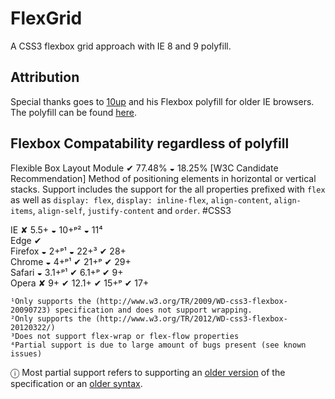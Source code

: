 # FlexGrid

A CSS3 flexbox grid approach with IE 8 and 9 polyfill.
## Attribution

Special thanks goes to [10up](https://github.com/10up) and his Flexbox polyfill for older IE browsers. The polyfill can be found [here](https://github.com/10up/flexibility).

## Flexbox Compatability regardless of polyfill
Flexible Box Layout Module ✔ 77.48% ◒ 18.25% [W3C Candidate Recommendation] Method of positioning elements in horizontal or vertical stacks. Support includes the support for the all properties prefixed with `flex` as well as `display: flex`, `display: inline-flex`, `align-content`, `align-items`, `align-self`, `justify-content` and `order`. #CSS3

  IE ✘ 5.5+ ◒ 10+ᵖ² ◒ 11⁴  
  Edge ✔  
  Firefox ◒ 2+ᵖ¹ ◒ 22+³ ✔ 28+  
  Chrome ◒ 4+ᵖ¹ ✔ 21+ᵖ ✔ 29+  
  Safari ◒ 3.1+ᵖ¹ ✔ 6.1+ᵖ ✔ 9+  
  Opera ✘ 9+ ✔ 12.1+ ✔ 15+ᵖ ✔ 17+  

    ¹Only supports the (http://www.w3.org/TR/2009/WD-css3-flexbox-20090723) specification and does not support wrapping.
    ²Only supports the (http://www.w3.org/TR/2012/WD-css3-flexbox-20120322/)
    ³Does not support flex-wrap or flex-flow properties
    ⁴Partial support is due to large amount of bugs present (see known issues)
    
ⓘ  Most partial support refers to supporting an [older version](http://www.w3.org/TR/2009/WD-css3-flexbox-20090723/) of the specification or an [older syntax](http://www.w3.org/TR/2012/WD-css3-flexbox-20120322/).
